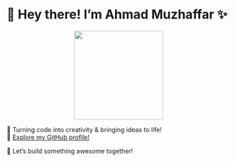 # 👋 Hey there! I’m Ahmad Muzhaffar ✨

<p align="center">
  <img src="https://raw.githubusercontent.com/haritzhaykal/clicksquad/main/pics/muzhaffar.jpg" width="200"/>
</p>

🎯 Turning code into creativity & bringing ideas to life!  
🔗 [Explore my GitHub profile!](https://github.com/muzzz20)    

💬 Let’s build something awesome together!
